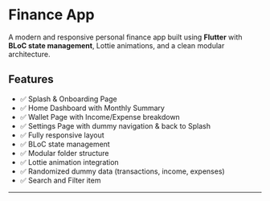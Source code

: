 # Finance App

A modern and responsive personal finance app built using **Flutter** with **BLoC state management**, Lottie animations, and a clean modular architecture.

##  Features

- ✅ Splash & Onboarding Page
- ✅ Home Dashboard with Monthly Summary
- ✅ Wallet Page with Income/Expense breakdown
- ✅ Settings Page with dummy navigation & back to Splash
- ✅ Fully responsive layout
- ✅ BLoC state management
- ✅ Modular folder structure
- ✅ Lottie animation integration
- ✅ Randomized dummy data (transactions, income, expenses)
- ✅ Search and Filter item

---


